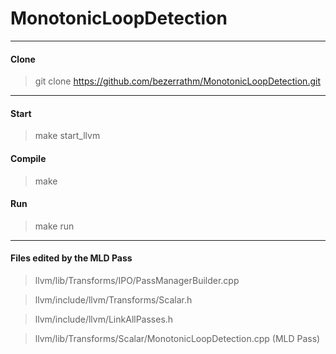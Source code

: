 # MonotonicLoopDetection

- - - -

#### Clone

> git clone https://github.com/bezerrathm/MonotonicLoopDetection.git

- - - - 

#### Start

> make start_llvm

#### Compile

> make

#### Run

> make run


- - - -

#### Files edited by the MLD Pass

> llvm/lib/Transforms/IPO/PassManagerBuilder.cpp

> llvm/include/llvm/Transforms/Scalar.h

> llvm/include/llvm/LinkAllPasses.h

> llvm/lib/Transforms/Scalar/MonotonicLoopDetection.cpp (MLD Pass)
